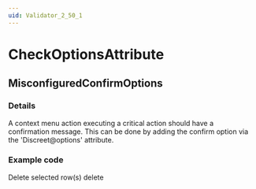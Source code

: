 ```yaml
---
uid: Validator_2_50_1
---
```


# CheckOptionsAttribute

## MisconfiguredConfirmOptions

<!-- Description, Properties, ... sections are auto-generated. -->
<!-- REPLACE ME AUTO-GENERATION -->

### Details

A context menu action executing a critical action should have a confirmation message.
This can be done by adding the confirm option via the 'Discreet@options' attribute.

### Example code

<Discreet options="confirm:The selected item(s) will be deleted permanently.">
    <Display>Delete selected row(s)</Display>
    <Value>delete</Value>
</Discreet>
